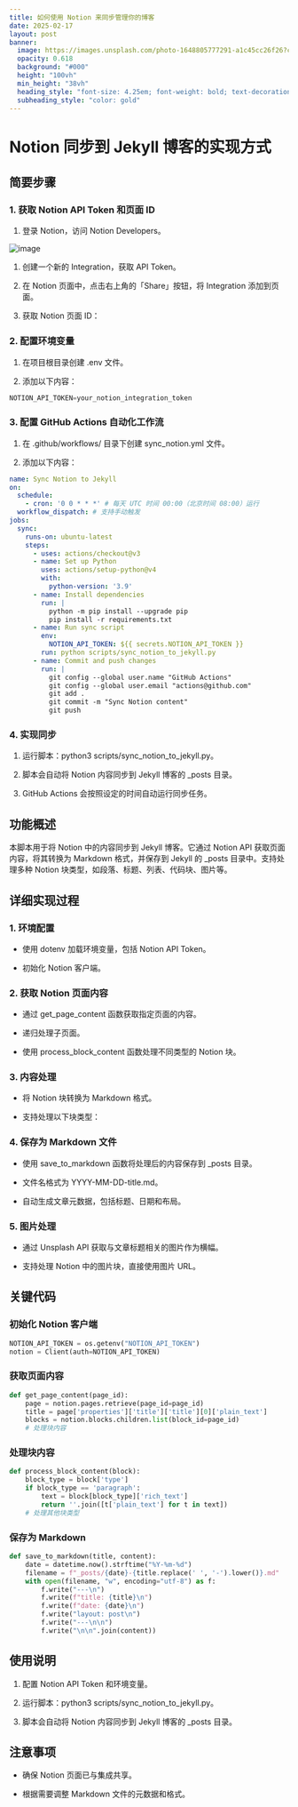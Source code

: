 ```yaml
---
title: 如何使用 Notion 来同步管理你的博客
date: 2025-02-17
layout: post
banner:
  image: https://images.unsplash.com/photo-1648805777291-a1c45cc26f26?crop=entropy&cs=tinysrgb&fit=max&fm=jpg&ixid=M3w2OTIwMzJ8MHwxfHJhbmRvbXx8fHx8fHx8fDE3Mzk4MzA2Mjl8&ixlib=rb-4.0.3&q=80&w=1080
  opacity: 0.618
  background: "#000"
  height: "100vh"
  min_height: "38vh"
  heading_style: "font-size: 4.25em; font-weight: bold; text-decoration: underline"
  subheading_style: "color: gold"
---
```


# Notion 同步到 Jekyll 博客的实现方式

## 简要步骤

### 1. 获取 Notion API Token 和页面 ID

1. 登录 Notion，访问 Notion Developers。

![image](https://prod-files-secure.s3.us-west-2.amazonaws.com/a7a0cc5a-89b9-4cda-8686-1fba0ca52f40/d19c1afe-dea5-4312-9333-786b0ba83054/image.png?X-Amz-Algorithm=AWS4-HMAC-SHA256&X-Amz-Content-Sha256=UNSIGNED-PAYLOAD&X-Amz-Credential=ASIAZI2LB4662BFI3QBI%2F20250217%2Fus-west-2%2Fs3%2Faws4_request&X-Amz-Date=20250217T221709Z&X-Amz-Expires=3600&X-Amz-Security-Token=IQoJb3JpZ2luX2VjEFUaCXVzLXdlc3QtMiJHMEUCIBvMyCyCKFCpWYUz5WYnN%2BpPxpx7uoTp8vQysArjryuHAiEA11%2FO8W2ckims8hN455upXblU562RepQ8sPeoZ6hmkBcq%2FwMIfhAAGgw2Mzc0MjMxODM4MDUiDOqkZWpfNZVcszRnNSrcA8ALhqWnxhK%2F%2FCbnFtwfkFe2fEcFr7fQilig2LRPiHa2yb7gkUXOABURyY7m5bEv5s1hAPOwDY0miFuXHTLNh%2FoR%2F0ADH7Xkp8URalOK81ky77%2BsFbqPGdvLm5gyzmokLVXeDp9dWAyV5LoQ%2FW36j6sbaUm90O%2BU1EV9%2BWwJ4uYJ3syXAPtHW19%2FqdY2pBe4Zrhhdn7QQQt%2B1Vwa6T0Ji21xSy7Z%2F8KiUt4O1BwsLy0Hs1mvpxaKJl2RHvu7GMWMWO6GXwI0Bj4ZQFyrZwyF6z2iTRIZaYsCjToCoiCbNuYxAckRup6rpOV0Q7whsy4ODsd%2FpxDiJjQgS5KIv2OJXtQ%2FKIgx00O3MN4uzaSnHacRmZXo%2BSZIkOpoGJkFK3dnGUz2PMvj5OCtnOdpf9DAx4bt37o5v89%2FB3fcDOzCCnGzaTBrSNC5zr1vInLvm%2FNYy2ASLX5xRn9a3VG5hZxUIxWp3zz%2Fuwe5i7dI5Om1cAT9sAuHq0QsC8uYdv12NbH%2F%2BRk2HjvwrLhZaOxcAndGZVggNMZ7aELnJ2hAwZoerDgFoMAu3PKzGrYpnH32Q6Er1i22xJkBuSOljFcuxeKuPDZlm5X2RUQNThSJsdMFwdXpx1%2BidB2qKtrB%2B2b%2FMJnKzr0GOqUBxug7e1Ev3vNWVJtWiLwmaPYwgDJB9W%2FBwJtUisQcwGTnntYSL4aQ3xggCPZVXTwK5DB2Zb9sW4Q%2B5Upy345IJrzcg6HbsUse9WcXxeEVYLf8z7iRhS005iJ0jlBsuZJdZy18fVHo5A9OWXccR3TmHpWY4rVa3iqbmWctk9ujxRg1wbcUM%2FUOKypP7V5t%2FHMxJKdQUWJxMu5MEYNlRCgeXhevntvG&X-Amz-Signature=49e02b790bc340382da7c0f9fc03ba042dce531876d100d80e5f83ced022d429&X-Amz-SignedHeaders=host&x-id=GetObject)

1. 创建一个新的 Integration，获取 API Token。

1. 在 Notion 页面中，点击右上角的「Share」按钮，将 Integration 添加到页面。

1. 获取 Notion 页面 ID：


### 2. 配置环境变量

1. 在项目根目录创建 .env 文件。

1. 添加以下内容：

```javascript
NOTION_API_TOKEN=your_notion_integration_token
```

### 3. 配置 GitHub Actions 自动化工作流

1. 在 .github/workflows/ 目录下创建 sync_notion.yml 文件。

1. 添加以下内容：

```yaml
name: Sync Notion to Jekyll
on:
  schedule:
    - cron: '0 0 * * *' # 每天 UTC 时间 00:00（北京时间 08:00）运行
  workflow_dispatch: # 支持手动触发
jobs:
  sync:
    runs-on: ubuntu-latest
    steps:
      - uses: actions/checkout@v3
      - name: Set up Python
        uses: actions/setup-python@v4
        with:
          python-version: '3.9'
      - name: Install dependencies
        run: |
          python -m pip install --upgrade pip
          pip install -r requirements.txt
      - name: Run sync script
        env:
          NOTION_API_TOKEN: ${{ secrets.NOTION_API_TOKEN }}
        run: python scripts/sync_notion_to_jekyll.py
      - name: Commit and push changes
        run: |
          git config --global user.name "GitHub Actions"
          git config --global user.email "actions@github.com"
          git add .
          git commit -m "Sync Notion content"
          git push
```

### 4. 实现同步

1. 运行脚本：python3 scripts/sync_notion_to_jekyll.py。

1. 脚本会自动将 Notion 内容同步到 Jekyll 博客的 _posts 目录。

1. GitHub Actions 会按照设定的时间自动运行同步任务。

## 功能概述

本脚本用于将 Notion 中的内容同步到 Jekyll 博客。它通过 Notion API 获取页面内容，将其转换为 Markdown 格式，并保存到 Jekyll 的 _posts 目录中。支持处理多种 Notion 块类型，如段落、标题、列表、代码块、图片等。

## 详细实现过程

### 1. 环境配置

- 使用 dotenv 加载环境变量，包括 Notion API Token。

- 初始化 Notion 客户端。

### 2. 获取 Notion 页面内容

- 通过 get_page_content 函数获取指定页面的内容。

- 递归处理子页面。

- 使用 process_block_content 函数处理不同类型的 Notion 块。

### 3. 内容处理

- 将 Notion 块转换为 Markdown 格式。

- 支持处理以下块类型：


### 4. 保存为 Markdown 文件

- 使用 save_to_markdown 函数将处理后的内容保存到 _posts 目录。

- 文件名格式为 YYYY-MM-DD-title.md。

- 自动生成文章元数据，包括标题、日期和布局。

### 5. 图片处理

- 通过 Unsplash API 获取与文章标题相关的图片作为横幅。

- 支持处理 Notion 中的图片块，直接使用图片 URL。

## 关键代码

### 初始化 Notion 客户端

```python
NOTION_API_TOKEN = os.getenv("NOTION_API_TOKEN")
notion = Client(auth=NOTION_API_TOKEN)
```

### 获取页面内容

```python
def get_page_content(page_id):
    page = notion.pages.retrieve(page_id=page_id)
    title = page['properties']['title']['title'][0]['plain_text']
    blocks = notion.blocks.children.list(block_id=page_id)
    # 处理块内容
```

### 处理块内容

```python
def process_block_content(block):
    block_type = block['type']
    if block_type == 'paragraph':
        text = block[block_type]['rich_text']
        return ''.join([t['plain_text'] for t in text])
    # 处理其他块类型
```

### 保存为 Markdown

```python
def save_to_markdown(title, content):
    date = datetime.now().strftime("%Y-%m-%d")
    filename = f"_posts/{date}-{title.replace(' ', '-').lower()}.md"
    with open(filename, "w", encoding="utf-8") as f:
        f.write("---\n")
        f.write(f"title: {title}\n")
        f.write(f"date: {date}\n")
        f.write("layout: post\n")
        f.write("---\n\n")
        f.write("\n\n".join(content))
```

## 使用说明

1. 配置 Notion API Token 和环境变量。

1. 运行脚本：python3 scripts/sync_notion_to_jekyll.py。

1. 脚本会自动将 Notion 内容同步到 Jekyll 博客的 _posts 目录。

## 注意事项

- 确保 Notion 页面已与集成共享。

- 根据需要调整 Markdown 文件的元数据和格式。